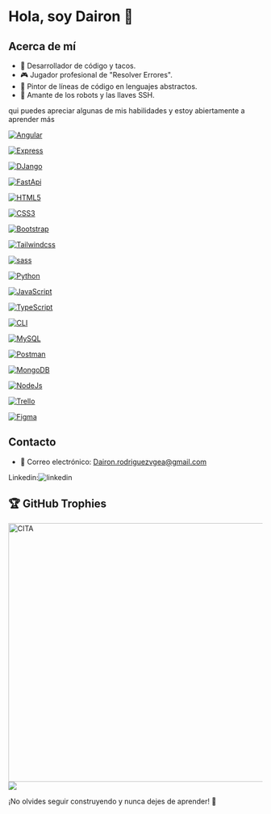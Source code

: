 # Hola, soy Dairon 🖖

## Acerca de mí
- 🌮 Desarrollador de código y tacos.
- 🎮 Jugador profesional de "Resolver Errores".
- 🎨 Pintor de líneas de código en lenguajes abstractos.
- 🤖 Amante de los robots y las llaves SSH.

qui puedes apreciar algunas de  mis habilidades y estoy abiertamente a aprender más

[![Angular](https://img.shields.io/badge/Angular-black?style=for-the-badge&logo=Angular)](https://github.com/TheLostHeaven)


[![Express](https://img.shields.io/badge/Express-black?style=for-the-badge&logo=Express)](https://github.com/TheLostHeaven)


[![DJango](https://img.shields.io/badge/DJango-black?style=for-the-badge&logo=DJango)](https://github.com/TheLostHeaven)


[![FastApi](https://img.shields.io/badge/FastApi-black?style=for-the-badge&logo=FastApi)](https://github.com/TheLostHeaven)


[![HTML5](https://img.shields.io/badge/HTML5-black?style=for-the-badge&logo=HTML5)](https://github.com/TheLostHeaven)

[![CSS3](https://img.shields.io/badge/CSS3-black?style=for-the-badge&logo=CSS3)](https://github.com/TheLostHeaven)

[![Bootstrap](https://img.shields.io/badge/Bootstrap-black?style=for-the-badge&logo=Bootstrap)](https://github.com/TheLostHeaven)

[![Tailwindcss](https://img.shields.io/badge/Tailwind-black?style=for-the-badge&logo=Tailwindcss)](https://github.com/TheLostHeaven)

[![sass](https://img.shields.io/badge/sass-black?style=for-the-badge&logo=sass)](https://github.com/TheLostHeaven)

 [![Python](https://img.shields.io/badge/python-black?style=for-the-badge&logo=python)](https://github.com/TheLostHeaven)

[![JavaScript](https://img.shields.io/badge/JavaScript-black?style=for-the-badge&logo=JavaScript)](https://github.com/TheLostHeaven)

[![TypeScript](https://img.shields.io/badge/TypeScript-black?style=for-the-badge&logo=TypeScript)](https://github.com/TheLostHeaven)

[![CLI](https://img.shields.io/badge/CLI-black?style=for-the-badge&logo=CLI)](https://github.com/TheLostHeaven)

[![MySQL](https://img.shields.io/badge/MySQL-black?style=for-the-badge&logo=MySQL)](https://github.com/TheLostHeaven)

[![Postman](https://img.shields.io/badge/Postman-black?style=for-the-badge&logo=Postman)](https://github.com/TheLostHeaven)

[![MongoDB](https://img.shields.io/badge/MongoDB-black?style=for-the-badge&logo=MongoDB)](https://github.com/TheLostHeaven)

[![NodeJs](https://img.shields.io/badge/NodeJs-black?style=for-the-badge&logo=Node.Js)](https://github.com/TheLostHeaven)

[![Trello](https://img.shields.io/badge/Trello-black?style=for-the-badge&logo=Trello)](https://github.com/TheLostHeaven)

[![Figma](https://img.shields.io/badge/Figma-black?style=for-the-badge&logo=Figma)](https://github.com/TheLostHeaven)



## Contacto
- 📧 Correo electrónico: Dairon.rodriguezvgea@gmail.com

Linkedin:![linkedin](https://www.linkedin.com/in/dairon-rodriguez-a3615628b/)



## 🏆 GitHub Trophies


<img src="https://avatars.githubusercontent.com/u/131011899?s=400&u=05a55d8a7f73a4b1b716e25aa278a3eceeeca5f5&v=4" width="512px" alt="CITA"/>



<a href="https://github.com/TheLostHeaven/TheLostHeaven/graphs/contributors">
  <img src="[https://contrib.rocks/image?repo=TheLostHeaven/TheLostHeaven](https://avatars.githubusercontent.com/u/131011899?s=400&u=05a55d8a7f73a4b1b716e25aa278a3eceeeca5f5&v=4)https://avatars.githubusercontent.com/u/131011899?s=400&u=05a55d8a7f73a4b1b716e25aa278a3eceeeca5f5&v=4"/>
</a>



¡No olvides seguir construyendo y nunca dejes de aprender! 🚀
